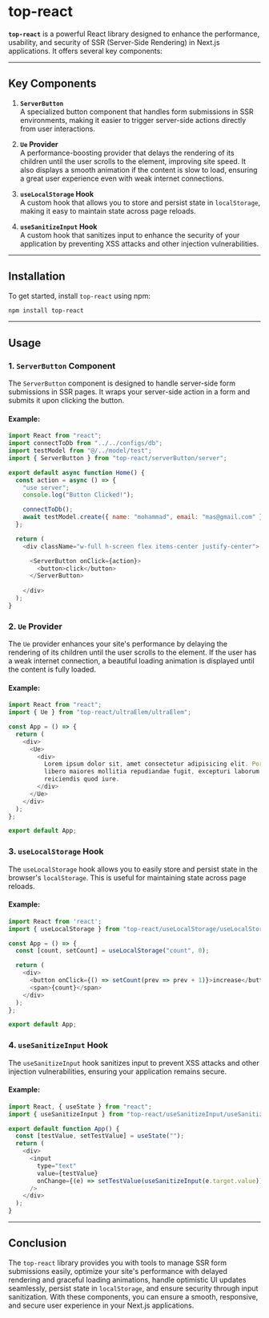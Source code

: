 
# top-react

**`top-react`** is a powerful React library designed to enhance the performance, usability, and security of SSR (Server-Side Rendering) in Next.js applications. It offers several key components:

---

## Key Components

1. **`ServerButton`**  
   A specialized button component that handles form submissions in SSR environments, making it easier to trigger server-side actions directly from user interactions.

2. **`Ue` Provider**  
   A performance-boosting provider that delays the rendering of its children until the user scrolls to the element, improving site speed. It also displays a smooth animation if the content is slow to load, ensuring a great user experience even with weak internet connections.

3. **`useLocalStorage` Hook**  
   A custom hook that allows you to store and persist state in `localStorage`, making it easy to maintain state across page reloads.

4. **`useSanitizeInput` Hook**  
   A custom hook that sanitizes input to enhance the security of your application by preventing XSS attacks and other injection vulnerabilities.

---

## Installation

To get started, install `top-react` using npm:

```bash
npm install top-react
```

---

## Usage

### 1. `ServerButton` Component

The `ServerButton` component is designed to handle server-side form submissions in SSR pages. It wraps your server-side action in a form and submits it upon clicking the button.

#### Example:

```javascript
import React from "react";
import connectToDb from "../../configs/db";
import testModel from "@/../model/test";
import { ServerButton } from "top-react/serverButton/server";

export default async function Home() {
  const action = async () => {
    "use server";
    console.log("Button Clicked!");

    connectToDb();
    await testModel.create({ name: "mohammad", email: "mas@gmail.com" });
  };

  return (
    <div className="w-full h-screen flex items-center justify-center">

      <ServerButton onClick={action}>
        <button>click</button>
      </ServerButton>
      
    </div>
  );
}
```

### 2. `Ue` Provider

The `Ue` provider enhances your site's performance by delaying the rendering of its children until the user scrolls to the element. If the user has a weak internet connection, a beautiful loading animation is displayed until the content is fully loaded.

#### Example:

```javascript
import React from "react";
import { Ue } from "top-react/ultraElem/ultraElem";

const App = () => {
  return (
    <div>
      <Ue>
        <div>
          Lorem ipsum dolor sit, amet consectetur adipisicing elit. Porro ipsam
          libero maiores mollitia repudiandae fugit, excepturi laborum
          reiciendis quod iure.
        </div>
      </Ue>
    </div>
  );
};

export default App;
```

### 3. `useLocalStorage` Hook

The `useLocalStorage` hook allows you to easily store and persist state in the browser's `localStorage`. This is useful for maintaining state across page reloads.

#### Example:

```javascript
import React from 'react';
import { useLocalStorage } from "top-react/useLocalStorage/useLocalStorage";

const App = () => {
  const [count, setCount] = useLocalStorage("count", 0);

  return (
    <div>
      <button onClick={() => setCount(prev => prev + 1)}>increase</button>
      <span>{count}</span>
    </div>
  );
};

export default App;
```

### 4. `useSanitizeInput` Hook

The `useSanitizeInput` hook sanitizes input to prevent XSS attacks and other injection vulnerabilities, ensuring your application remains secure.

#### Example:

```javascript
import React, { useState } from "react";
import { useSanitizeInput } from "top-react/useSanitizeInput/useSanitizeInput";

export default function App() {
  const [testValue, setTestValue] = useState("");
  return (
    <div>
      <input
        type="text"
        value={testValue}
        onChange={(e) => setTestValue(useSanitizeInput(e.target.value))}
      />
    </div>
  );
}
```

---

## Conclusion

The `top-react` library provides you with tools to manage SSR form submissions easily, optimize your site's performance with delayed rendering and graceful loading animations, handle optimistic UI updates seamlessly, persist state in `localStorage`, and ensure security through input sanitization. With these components, you can ensure a smooth, responsive, and secure user experience in your Next.js applications.
